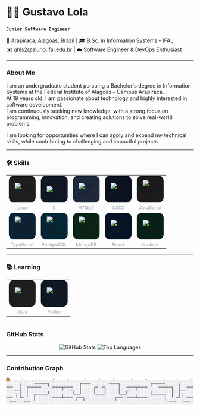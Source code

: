 # 👨‍💻 Gustavo Lola

**`Junior Software Engineer`**

📍 Arapiraca, Alagoas, Brazil | 🎓 B.Sc. in Information Systems – IFAL  
✉️ ghls2@aluno.ifal.edu.br | ☁️ Software Engineer & DevOps Enthusiast  

---

### About Me  
I am an undergraduate student pursuing a Bachelor's degree in Information Systems at the Federal Institute of Alagoas – Campus Arapiraca.  
At 19 years old, I am passionate about technology and highly interested in software development.  
I am continuously seeking new knowledge, with a strong focus on programming, innovation, and creating solutions to solve real-world problems.  

I am looking for opportunities where I can apply and expand my technical skills, while contributing to challenging and impactful projects.  

---

### 🛠️ Skills  

<div align="center">

<table cellspacing="12">
  <tr>
    <td align="center">
      <div style="width:72px;height:72px;border-radius:14px;display:flex;align-items:center;justify-content:center;background:#1E1E1E;">
        <img src="https://cdn.jsdelivr.net/gh/devicons/devicon@latest/icons/linux/linux-original.svg" alt="Linux" width="40"/>
      </div>
      <div style="margin-top:6px;font-size:12px;color:#9AA0A6">Linux</div>
    </td>
    <td align="center">
      <div style="width:72px;height:72px;border-radius:14px;display:flex;align-items:center;justify-content:center;background:#0F1724;">
        <img src="https://cdn.jsdelivr.net/gh/devicons/devicon@latest/icons/c/c-original.svg" alt="C" width="40"/>
      </div>
      <div style="margin-top:6px;font-size:12px;color:#9AA0A6">C</div>
    </td>
    <td align="center">
      <div style="width:72px;height:72px;border-radius:14px;display:flex;align-items:center;justify-content:center;background:#1E293B;">
        <img src="https://cdn.jsdelivr.net/gh/devicons/devicon@latest/icons/html5/html5-original.svg" alt="HTML5" width="40"/>
      </div>
      <div style="margin-top:6px;font-size:12px;color:#9AA0A6">HTML5</div>
    </td>
    <td align="center">
      <div style="width:72px;height:72px;border-radius:14px;display:flex;align-items:center;justify-content:center;background:#0B1220;">
        <img src="https://cdn.jsdelivr.net/gh/devicons/devicon@latest/icons/css3/css3-original.svg" alt="CSS3" width="40"/>
      </div>
      <div style="margin-top:6px;font-size:12px;color:#9AA0A6">CSS3</div>
    </td>
    <td align="center">
      <div style="width:72px;height:72px;border-radius:14px;display:flex;align-items:center;justify-content:center;background:#1B1B1B;">
        <img src="https://cdn.jsdelivr.net/gh/devicons/devicon@latest/icons/javascript/javascript-original.svg" alt="JavaScript" width="40"/>
      </div>
      <div style="margin-top:6px;font-size:12px;color:#9AA0A6">JavaScript</div>
    </td>
  </tr>
  <tr>
    <td align="center">
      <div style="width:72px;height:72px;border-radius:14px;display:flex;align-items:center;justify-content:center;background:#0B2235;">
        <img src="https://cdn.jsdelivr.net/gh/devicons/devicon@latest/icons/typescript/typescript-original.svg" alt="TypeScript" width="40"/>
      </div>
      <div style="margin-top:6px;font-size:12px;color:#9AA0A6">TypeScript</div>
    </td>
    <td align="center">
      <div style="width:72px;height:72px;border-radius:14px;display:flex;align-items:center;justify-content:center;background:#052635;">
        <img src="https://cdn.jsdelivr.net/gh/devicons/devicon@latest/icons/postgresql/postgresql-original.svg" alt="PostgreSQL" width="40"/>
      </div>
      <div style="margin-top:6px;font-size:12px;color:#9AA0A6">PostgreSQL</div>
    </td>
    <td align="center">
      <div style="width:72px;height:72px;border-radius:14px;display:flex;align-items:center;justify-content:center;background:#0A2516;">
        <img src="https://cdn.jsdelivr.net/gh/devicons/devicon@latest/icons/mongodb/mongodb-original.svg" alt="MongoDB" width="40"/>
      </div>
      <div style="margin-top:6px;font-size:12px;color:#9AA0A6">MongoDB</div>
    </td>
    <td align="center">
      <div style="width:72px;height:72px;border-radius:14px;display:flex;align-items:center;justify-content:center;background:#061525;">
        <img src="https://cdn.jsdelivr.net/gh/devicons/devicon@latest/icons/react/react-original.svg" alt="React" width="40"/>
      </div>
      <div style="margin-top:6px;font-size:12px;color:#9AA0A6">React</div>
    </td>
    <td align="center">
      <div style="width:72px;height:72px;border-radius:14px;display:flex;align-items:center;justify-content:center;background:#062117;">
        <img src="https://cdn.jsdelivr.net/gh/devicons/devicon@latest/icons/nodejs/nodejs-original.svg" alt="Node.js" width="40"/>
      </div>
      <div style="margin-top:6px;font-size:12px;color:#9AA0A6">Node.js</div>
    </td>
  </tr>
</table>

</div>

---

### 📚 Learning  

<div align="center">

<table cellspacing="12">
  <tr>
    <td align="center">
      <div style="width:72px;height:72px;border-radius:14px;display:flex;align-items:center;justify-content:center;background:#1E1E1E;">
        <img src="https://cdn.jsdelivr.net/gh/devicons/devicon@latest/icons/java/java-original.svg" alt="Java" width="40"/>
      </div>
      <div style="margin-top:6px;font-size:12px;color:#9AA0A6">Java</div>
    </td>
    <td align="center">
      <div style="width:72px;height:72px;border-radius:14px;display:flex;align-items:center;justify-content:center;background:#0F1724;">
        <img src="https://cdn.jsdelivr.net/gh/devicons/devicon@latest/icons/flutter/flutter-original.svg" alt="Flutter" width="40"/>
      </div>
      <div style="margin-top:6px;font-size:12px;color:#9AA0A6">Flutter</div>
    </td>
  </tr>
</table>

</div>

---

### GitHub Stats  

<p align="center">
  <img
    alt="GitHub Stats"
    height="200"
    src="https://github-readme-stats.vercel.app/api?username=gustavo-lola&show_icons=true&hide=stars&cache_seconds=1800&bg_color=0E0E0E&title_color=E4E4E4&text_color=C0C0C0&icon_color=FF8C00&border_color=2A2A2A"
  />
  <img
    alt="Top Languages"
    height="200"
    src="https://github-readme-stats.vercel.app/api/top-langs/?username=gustavo-lola&layout=compact&langs_count=9&cache_seconds=1800&bg_color=0E0E0E&title_color=E4E4E4&text_color=C0C0C0&icon_color=FF8C00&border_color=2A2A2A"
  />
</p>

---

### Contribution Graph  

<p align="center">
  <picture>
    <source media="(prefers-color-scheme: dark)" srcset="https://raw.githubusercontent.com/gustavo-lola/gustavo-lola/output/pacman-contribution-graph-dark.svg">
    <source media="(prefers-color-scheme: light)" srcset="https://raw.githubusercontent.com/gustavo-lola/gustavo-lola/output/pacman-contribution-graph.svg">
    <img alt="Pac-Man contribution graph" src="https://raw.githubusercontent.com/gustavo-lola/gustavo-lola/output/pacman-contribution-graph.svg">
  </picture>
</p>
